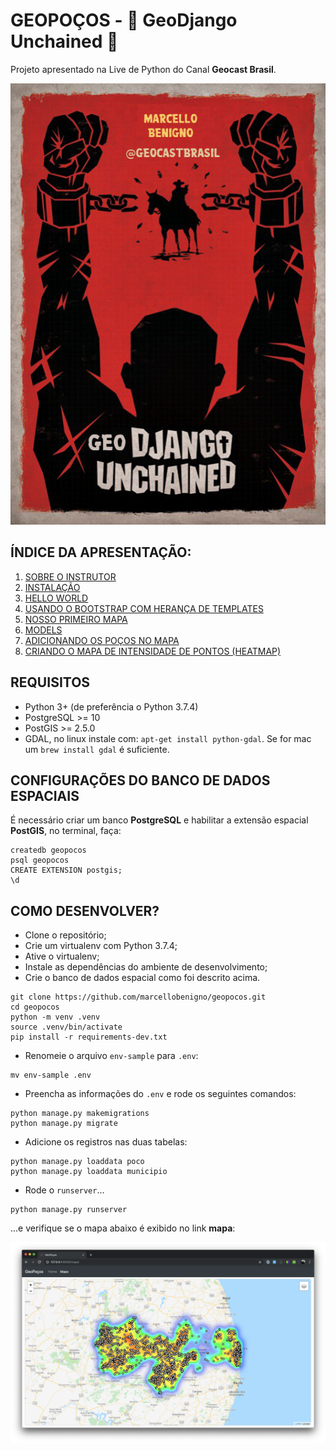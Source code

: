 # GEOPOÇOS - 🌵 GeoDjango Unchained 🌵

Projeto apresentado na Live de Python do Canal **Geocast Brasil**.

![GeoDjango Unchained](docs/.pastes/2019-10-06-07-49-37.png)

## ÍNDICE DA APRESENTAÇÃO:

1. [SOBRE O INSTRUTOR](docs/01-apresentacao.md)
2. [INSTALAÇÃO](docs/02-instalacao.md)
3. [HELLO WORLD](docs/03-hello_world.md)
4. [USANDO O BOOTSTRAP COM HERANÇA DE TEMPLATES](docs/04-heranca-de-templates.md)
5. [NOSSO PRIMEIRO MAPA](docs/05-nosso-primeiro-mapa.md)
6. [MODELS](docs/06-models.md)
7. [ADICIONANDO OS POÇOS NO MAPA](docs/07-adicionando-pocos-mapa.md)
8. [CRIANDO O MAPA DE INTENSIDADE DE PONTOS (HEATMAP)](docs/08-adicionado-heatmap.md)


## REQUISITOS
* Python 3+ (de preferência o Python 3.7.4)
* PostgreSQL >= 10
* PostGIS >= 2.5.0
* GDAL, no linux instale com: `apt-get install python-gdal`. Se for mac um `brew install gdal` é suficiente.

## CONFIGURAÇÕES DO BANCO DE DADOS ESPACIAIS

É necessário criar um banco **PostgreSQL** e habilitar a extensão espacial **PostGIS**, no terminal, faça:

```
createdb geopocos
psql geopocos
CREATE EXTENSION postgis;
\d
```

## COMO DESENVOLVER?

* Clone o repositório;
* Crie um virtualenv com Python 3.7.4;
* Ative o virtualenv;
* Instale as dependências do ambiente de desenvolvimento;
* Crie o banco de dados espacial como foi descrito acima.


```
git clone https://github.com/marcellobenigno/geopocos.git
cd geopocos
python -m venv .venv
source .venv/bin/activate
pip install -r requirements-dev.txt
```

* Renomeie o arquivo `env-sample` para `.env`:

```
mv env-sample .env
```

* Preencha as informações do `.env` e rode os seguintes comandos:

```
python manage.py makemigrations
python manage.py migrate
```

* Adicione os registros nas duas tabelas:

```
python manage.py loaddata poco
python manage.py loaddata municipio
```


* Rode o `runserver`...

```
python manage.py runserver
```

...e verifique se o mapa abaixo é exibido no link **mapa**:

![](docs/.pastes/2019-10-07-21-58-05.png)